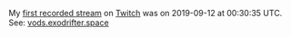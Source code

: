 My [first recorded stream](../notes/live-streaming-history.md) on [Twitch](../notes/twitch.md) was on 2019-09-12 at 00:30:35 UTC. See: [vods.exodrifter.space](https://vods.exodrifter.space/2019/09/12/0030)
